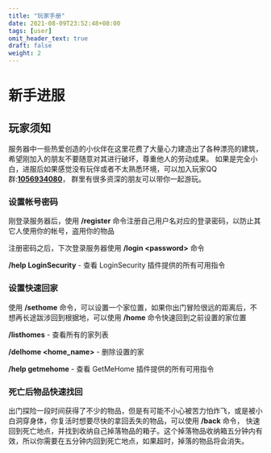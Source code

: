 ```yaml
---
title: "玩家手册"
date: 2021-08-09T23:52:48+08:00
tags: [user]
omit_header_text: true
draft: false
weight: 2
---
```


# 新手进服

## 玩家须知

服务器中一些热爱创造的小伙伴在这里花费了大量心力建造出了各种漂亮的建筑，希望刚加入的朋友不要随意对其进行破坏，尊重他人的劳动成果。
如果是完全小白，进服后如果感觉没有玩伴或者不太熟悉环境，可以加入玩家QQ群:**[1056934080](https://jq.qq.com/?_wv=1027&k=DUEQuLE6)**，
群里有很多资深的朋友可以带你一起游玩。

### 设置帐号密码

刚登录服务器后，使用 **/register** 命令注册自己用户名对应的登录密码，以防止其它人使用你的帐号，盗用你的物品

注册密码之后，下次登录服务器使用 **/login \<password>** 命令

**/help LoginSecurity** - 查看 LoginSecurity 插件提供的所有可用指令

### 设置快速回家

使用 **/sethome** 命令，可以设置一个家位置，如果你出门冒险很远的距离后，不想再长途跋涉回到根据地，可以使用 **/home** 命令快速回到之前设置的家位置
   
   
**/listhomes** - 查看所有的家列表
    
**/delhome <home_name>** - 删除设置的家

**/help getmehome** - 查看 GetMeHome 插件提供的所有可用指令

### 死亡后物品快速找回

出门探险一段时间获得了不少的物品，但是有可能不小心被苦力怕炸飞，或是被小白洞穿身体，你复活时想要尽快的拿回丢失的物品，可以使用 **/back** 命令，
快速回到死亡地点，并找到收纳自己掉落物品的箱子。这个掉落物品收纳箱五分钟内有效，所以你需要在五分钟内回到死亡地点，如果超时，掉落的物品将会消失。
